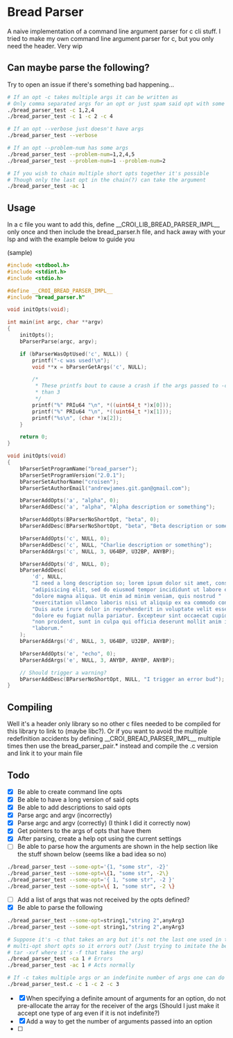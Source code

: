 # Bread Parser

A naive implementation of a command line argument parser for c cli stuff.
I tried to make my own command line argument parser for c, but you only need the
header. Very wip

## Can maybe parse the following?

Try to open an issue if there's something bad happening...

```bash
# If an opt -c takes multiple args it can be written as
# Only comma separated args for an opt or just spam said opt with some args
./bread_parser_test -c 1,2,4
./bread_parser_test -c 1 -c 2 -c 4

# If an opt --verbose just doesn't have args
./bread_parser_test --verbose

# If an opt --problem-num has some args
./bread_parser_test --problem-num=1,2,4,5
./bread_parser_test --problem-num=1 --problem-num=2

# If you wish to chain multiple short opts together it's possible
# Though only the last opt in the chain(?) can take the argument
./bread_parser_test -ac 1

```

## Usage

In a c file you want to add this, define \_\_CROI_LIB_BREAD_PARSER_IMPL\_\_
only once and then include the bread_parser.h file, and hack away with your lsp
and with the example below to guide you

(sample)

```c
#include <stdbool.h>
#include <stdint.h>
#include <stdio.h>

#define __CROI_BREAD_PARSER_IMPL__
#include "bread_parser.h"

void initOpts(void);

int main(int argc, char **argv)
{
    initOpts();
    bParserParse(argc, argv);

    if (bParserWasOptUsed('c', NULL)) {
        printf("-c was used!\n");
        void **x = bParserGetArgs('c', NULL);

        /*
         * These printfs bout to cause a crash if the args passed to -c is less
         * than 3
         */
        printf("%" PRIu64 "\n", *((uint64_t *)x[0]));
        printf("%" PRIu64 "\n", *((uint64_t *)x[1]));
        printf("%s\n", (char *)x[2]);
    }

    return 0;
}

void initOpts(void)
{
    bParserSetProgramName("bread_parser");
    bParserSetProgramVersion("2.0.1");
    bParserSetAuthorName("croisen");
    bParserSetAuthorEmail("andrewjames.git.gan@gmail.com");

    bParserAddOpts('a', "alpha", 0);
    bParserAddDesc('a', "alpha", "Alpha description or something");

    bParserAddOpts(BParserNoShortOpt, "beta", 0);
    bParserAddDesc(BParserNoShortOpt, "beta", "Beta description or something");

    bParserAddOpts('c', NULL, 0);
    bParserAddDesc('c', NULL, "Charlie description or something");
    bParserAddArgs('c', NULL, 3, U64BP, U32BP, ANYBP);

    bParserAddOpts('d', NULL, 0);
    bParserAddDesc(
        'd', NULL,
        "I need a long description so; lorem ipsum dolor sit amet, consectetur "
        "adipisicing elit, sed do eiusmod tempor incididunt ut labore et "
        "dolore magna aliqua. Ut enim ad minim veniam, quis nostrud "
        "exercitation ullamco laboris nisi ut aliquip ex ea commodo consequat. "
        "Duis aute irure dolor in reprehenderit in voluptate velit esse cillum "
        "dolore eu fugiat nulla pariatur. Excepteur sint occaecat cupidatat "
        "non proident, sunt in culpa qui officia deserunt mollit anim id est "
        "laborum."
    );
    bParserAddArgs('d', NULL, 3, U64BP, U32BP, ANYBP);

    bParserAddOpts('e', "echo", 0);
    bParserAddArgs('e', NULL, 3, ANYBP, ANYBP, ANYBP);

    // Should trigger a warning?
    bParserAddDesc(BParserNoShortOpt, NULL, "I trigger an error bud");
}
```

## Compiling

Well it's a header only library so no other c files needed to be compiled for
this library to link to (maybe libc?). Or if you want to avoid the multiple
redefinition accidents by defining \_\_CROI_BREAD_PARSER_IMPL\_\_ multiple
times then use the bread_parser_pair.\* instead and compile the .c version and
link it to your main file

## Todo

-   [x] Be able to create command line opts
-   [x] Be able to have a long version of said opts
-   [x] Be able to add descriptions to said opts
-   [x] Parse argc and argv (incorrectly)
-   [x] Parse argc and argv (correctly) (I think I did it correctly now)
-   [x] Get pointers to the args of opts that have them
-   [x] After parsing, create a help opt using the current settings
-   [ ] Be able to parse how the arguments are shown in the help section like
        the stuff shown below (seems like a bad idea so no)

```bash
./bread_parser_test --some-opt='{1, "some str", -2}'
./bread_parser_test --some-opt=\{1, "some str", -2\}
./bread_parser_test --some-opt='{ 1, "some str", -2 }'
./bread_parser_test --some-opt=\{ 1, "some str", -2 \}
```

-   [ ] Add a list of args that was not received by the opts defined?
-   [x] Be able to parse the following

```bash
./bread_parser_test --some-opt=string1,"string 2",anyArg3
./bread_parser_test --some-opt string1,"string 2",anyArg3

# Suppose it's -c that takes an arg but it's not the last one used in the
# multi-opt short opts so it errors out? (Just trying to imitate the behavior of
# tar -xvf where it's -f that takes the arg)
./bread_parser_test -ca 1 # Errors
./bread_parser_test -ac 1 # Acts normally

# If -c takes multiple args or an indefinite number of args one can do
./bread_parser_test.c -c 1 -c 2 -c 3
```

-   [x] When specifying a definite amount of arguments for an option, do not
        pre-allocate the array for the receiver of the args (Should I just make
        it accept one type of arg even if it is not indefinite?)
-   [x] Add a way to get the number of arguments passed into an option
-   [ ]
